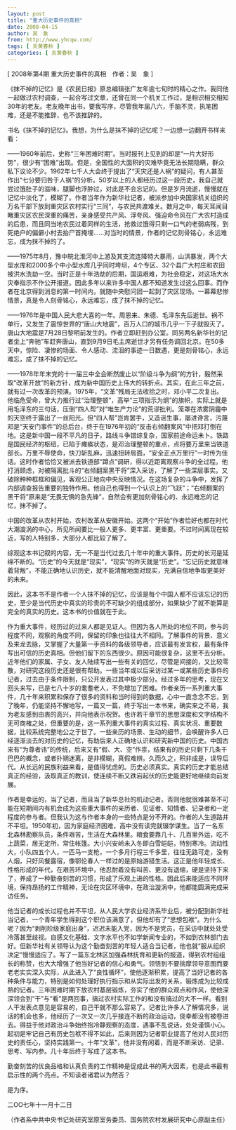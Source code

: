 ```yaml
---
layout: post
title: "重大历史事件的真相"
date: 2008-04-15
author: 吴　象
from: http://www.yhcqw.com/
tags: [ 炎黄春秋 ]
categories: [ 炎黄春秋 ]
---
```



[ 2008年第4期 重大历史事件的真相　作者：吴　象 ]


《抹不掉的记忆》是《农民日报》原总编辑张广友年逾七旬时的精心之作。我同他一起做过农村调查，一起合写过文章，还曾在同一个机关工作过，是相识相交相知30年的老友。老友晚年出书，要我写序，尽管我年届八六，手脑不灵，执笔困难，还是不能推辞，也不该推辞的。

书名《抹不掉的记忆》。我想，为什么是抹不掉的记忆呢？一边想一边翻开书样来看：


——1960年前后，史称“三年困难时期”。当时报刊上见到的却是“一片大好形势”，很少有“困难”出现。但是，全国性的大面积的灾难毕竟无法长期隐瞒，群众私下议论不少。1962年七千人大会终于提出了“天灾还是人祸”的疑问，有人甚至作出“七分要归咎于人祸”的分析。50岁以上的人都经历过这一段历史，我自己就尝过饿肚子的滋味，腿脚也浮肿过，对此是不会忘记的。但是岁月流逝，慢慢就在记忆中淡化了，模糊了。作者当年作为新华社记者，被派参加中央国家机关组织的万名干部下放到重灾区农村实行“三同”，与农民共渡难关。数月之中，每天耳闻目睹重灾区农民深重的痛苦，亲身感受共产风、浮夸风、强迫命令风在广大农村造成的后患，而且同当地农民过着同样的生活，抢救过饿得只剩一口气的老弱病残，到死绝户的偏僻小村去抬尸首掩埋……对当时的情景，作者的记忆刻骨铭心，永远难忘，成为抹不掉的了。


——1975年8月，豫中皖北淮河中上游及其支流连降特大暴雨，山洪暴发，两个大型水库和2000多个中小型水库几乎同时垮坝，4个专区、32个县广大村庄和农田被洪水洗劫一空。当时正是十年浩劫的后期，国运艰难，为社会稳定，对这场大水灾奉指示不作公开报道。因此多年以来许多中国人都不知道发生过这么回事。而作者在北京得到消息的第一时间内，就随中央慰问团一起到了灾区现场。一幕幕悲惨情景，真是令人刻骨铭心，永远难忘，成了抹不掉的记忆。


——1976年是中国人民大悲大喜的一年。周恩来、朱德、毛泽东先后逝世。祸不单行，又发生了震惊世界的“唐山大地震”，百万人口的城市几乎一下子就毁灭了。唐山大地震是7月28日黎明前发生的。作者立即赶到办公室。同另两名新华社的记者坐上“奔驰”车赶奔唐山，直到9月9日毛主席逝世才另有任务调回北京。在50多天中，惊险、凄惨的场面、令人感动、流泪的事迹一日数遇，更是刻骨铭心，永远难忘，成了抹不掉的记忆。


——1978年年末党的十一届三中全会断然废止以“阶级斗争为纲”的方针，毅然采取“改革开放”的新方针，成为新中国历史上伟大的转折点。其实，在此三年之前，就有过一次改革的预演。1975年，“文革”残局无法收拾之时，邓小平二次复出。他临危受命，曾大力推行过“治理整顿”，高举“三项指示为纲”的旗帜，实际上就是用毛泽东的三句话，压倒“四人帮”对“唯生产力论”的荒谬批判。笼罩在浓雾阴霾中的天空终于露出了一丝阳光。但“四人帮”岂肯罢手，又造谣生事，屡进谗言，污蔑邓是“天安门事件”的总后台，终于在1976年初的“反击右倾翻案风”中把邓打倒在地。这是新中国一段不平凡的日子，路线斗争错综复杂，国家前途命运未卜。铁路是国民经济的枢纽，已陷于瘫痪状态，是邓治理整顿的重点，点将要万里来当铁道部长。万里不辱使命，快刀斩乱麻，迅速扭转局面，“安全正点万里行”一时传为佳话。这时作者恰恰又被派去铁道部“蹲点”调研，得以近距离观察斗争的全过程。他打消顾虑，对被隔离批斗的“右倾翻案黑干将”深入采访，了解了一些深层事实。又破除种种框框和偏见，客观公正地向中央反映情况。在这场复杂的斗争中，发挥了内部调查报告重要的独特作用。他自己也得到一个认识上的“飞跃”；“右倾翻案的黑干将”原来是“无畏无惧的急先锋”，自然会有更加刻骨铭心的、永远难忘的记忆，抹不掉了。


中国的改革从农村开始，农村改革从安徽开始。这两个“开始”作者恰好也都在时代大潮漩涡的中心，所见所闻要比一般人更多、更丰富、更重要。不过时间离现在较近，写的人特别多，大部分人都比较了解了。


综观这本书记叙的内容，无一不是当代过去几十年中的重大事件。历史的长河是延绵不断的。“历史”的今天就是“现实”，“现实”的昨天就是“历史”。“忘记历史就意味着背叛”，不能正确地认识历史，就不能清醒地面对现实，充满自信地争取更美好的未来。


因此，这本书不是作者一个人抹不掉的记忆，应该是每个中国人都不应该忘记的历史，至少是当代历史中真实的珍贵的不可缺少的组成部分，如果缺少了就不能算是完全的真实的历史。这本书的价值就在于此。


作为重大事件，经历过的过来人都是见证人。但因为各人所处的地位不同，参与的程度不同，观察的角度不同，保留的印象也往往大不相同。了解事件的背景、意义及来龙去脉，又掌握了大量第一手资料的各级领导者，应该最有发言权，最有条件写出可信的历史真相。但他们留下的东西很少。原因可能很复杂，这里不去分析。近年他们的家属、子女、友人陆续写出一些有关的回忆，尽管是间接的，又比较零散，对研究这段历史还是很有帮助。一些当年或以后采访过某一或某些历史事件的记者，过去由于条件限制，只公开发表过其中极少部分。经过多年的思考，现在又回头来写，已是七八十岁的耄耋老人，不免增加了困难。作者亲历一系列重大事件，几十年来积累和保存了很多的资料和当时得到的数据，心中一直念念不忘，到了晚年，仍能坚持不懈地写，一篇又一篇，终于写出一本书来，确实来之不易，我为老友感到由衷的高兴，并向他表示祝贺。也许若干章节的思想深度和文字结构不无可商榷之处，但重要的是，这一系列重大事件的真实过程、真实状况、重要数据，比较系统完整地公之于世了。一些亲历的场景、生动的细节，会唤醒许多人已经逐渐淡去的对历史的记忆，有助后来人正确地认识和研究新中国的历史。中国古来有“为尊者讳”的传统，后来又有“假、大、空”作祟，结果有的历史只剩下几条干巴巴的概念，或者扑朔迷离，是非模糊，真假难辨。久而久之，积非成是，误导后代。从长远的民族利益来看，是值得忧虑的。历史必须真实。真实的历史才能总结真正的经验，汲取真正的教训，使连续不断又跌宕起伏的历史能更好地继续向前发展。


作者是幸运的，当了记者，而且当了新华总社的机动记者。否则他就很难甚至不可能在短期间内有机会成为这些重大事件的亲历者、见证者、知情者、记录者和一定程度的参与者。但我认为这与作者本身的一些特点是分不开的。作者的人生道路并不平坦。1950年初，因为家庭经济困难，高中没有读完就辍学谋生。当了一名东北森林勘察队员，条件艰苦，生活在大森林里。粮食要靠几十、几百里外运，吃不上蔬菜，居无定所，常住帐篷。大小兴安岭未入冬即白雪皑皑，特别寒冷。流动性大，小队四五个人，一匹马一支枪，一个多月行程三千多里，往往无路可走，没有人烟，只好风餐露宿，像鄂伦春人一样过的是原始游猎生活。这正是他年轻成长、性格形成的年代，在艰苦环境中，他忍耐着没有叫苦、更没有退缩，硬是坚持下来了，养成了一种勤奋刻苦的习惯，形成了乐观上进的性格。因此后来能适应不同环境，保持昂扬的工作精神，无论在灾区环境中，在政治漩涡中，他都能圆满完成采访任务。


他当记者的成长过程也并不平坦，从人民大学农业经济系毕业后，被分配到新华社当记者，一个青年学生得到这个职位该满意了，但他却有了“思想包袱”。为什么呢？因为“剥削阶级家庭出身”，迟迟未能入党，因为不是党员，在采访中就处处受冷落甚至歧视。自感文化基础、文字水平也不如学新闻专业的，不如到农林部门去好。但新华社有关领导认为这个勤奋刻苦的年轻人适合当记者，他也就“服从组织决定”慢慢适应了。写了一篇东北林区加强森林抚育和更新的报道，得到农村组组长的称赞，也大大增强了他当好记者的信心和勇气。领悟到不要揣摩领导意图而要老老实实深入实际，从此进入了“良性循环”，使他逐渐积累，提高了当好记者的各种条件与能力，特别是如何处理好执行指示和从实际出发的关系，锻炼成为比较成熟的记者。三年困难时期下放农村基层锻炼，夯实了他的群众观点和作风，使他深深领会到“干”与“看”是两回事，搞过农村实际工作的和没有搞过的大不一样。看别人干发表点意见是容易的，自己干就不那么容易了。记者比许多人了解情况多，说话的机会也多，他经历了一次又一次几乎接连不断的政治运动，侥幸都没有被卷进去。得益于他对政治斗争始终抱冷静观察的态度，遇事不乱说话，处处谨慎小心。起初是牢记自己有历史包袱不得不如此，后来则因为记者职业提高了他对人民对历史的责任心，坚持实践第一。十年“文革”，他并没有闲着，而是不断采访、记录、思考、写内参。几十年后终于写成了这本书。

勤奋刻苦的优良品格和认真负责的工作精神是促成此书的两大因素，也是此书最有启示性的两个亮点。不知读者诸君以为然否？

是为序。

二OO七年十一月十二日

（作者系中共中央书记处研究室原室务委员、国务院农村发展研究中心原副主任）


